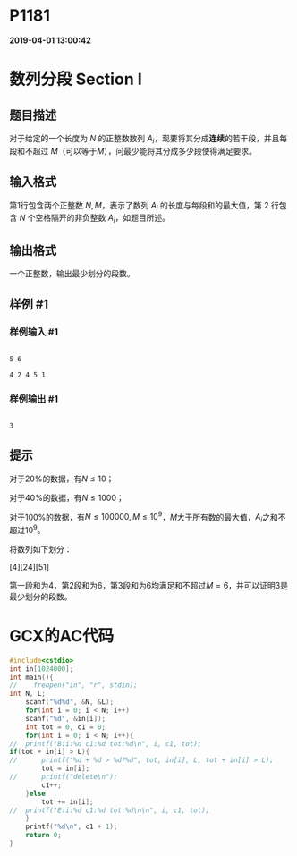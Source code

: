 
# P1181

**2019-04-01 13:00:42**
    
# 数列分段 Section I

## 题目描述

对于给定的一个长度为 $N$ 的正整数数列 $A_i$，现要将其分成**连续**的若干段，并且每段和不超过 $M$（可以等于$M$），问最少能将其分成多少段使得满足要求。

## 输入格式

第1行包含两个正整数 $N,M$，表示了数列 $A_i$ 的长度与每段和的最大值，第 $2$ 行包含 $N$ 个空格隔开的非负整数 $A_i$，如题目所述。

## 输出格式

一个正整数，输出最少划分的段数。

## 样例 #1

### 样例输入 #1

```
5 6
4 2 4 5 1
```

### 样例输出 #1

```
3
```

## 提示

对于$20\%$的数据，有$N≤10$；

对于$40\%$的数据，有$N≤1000$；

对于$100\%$的数据，有$N≤100000,M≤10^9$，$M$大于所有数的最大值，$A_i$之和不超过$10^9$。


将数列如下划分：

$[4][2 4][5 1]$

第一段和为$4$，第$2$段和为$6$，第$3$段和为$6$均满足和不超过$M=6$，并可以证明$3$是最少划分的段数。

# GCX的AC代码
```cpp
#include<cstdio>
int in[1024000];
int main(){
//    freopen("in", "r", stdin);
int N, L;
    scanf("%d%d", &N, &L);
    for(int i = 0; i < N; i++)
	scanf("%d", &in[i]);
    int tot = 0, c1 = 0;
    for(int i = 0; i < N; i++){
//	printf("B:i:%d c1:%d tot:%d\n", i, c1, tot);
if(tot + in[i] > L){
//	    printf("%d + %d > %d?%d", tot, in[i], L, tot + in[i] > L);
	    tot = in[i];
//	    printf("delete\n");
	    c1++;
	}else
	    tot += in[i];
//	printf("E:i:%d c1:%d tot:%d\n\n", i, c1, tot);	
    }
    printf("%d\n", c1 + 1);
    return 0;
}

```

